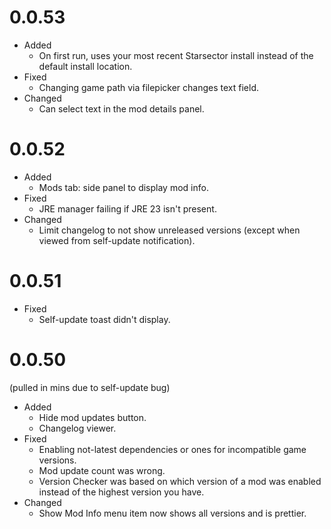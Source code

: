 # 0.0.53
- Added
  - On first run, uses your most recent Starsector install instead of the default install location.
- Fixed
  - Changing game path via filepicker changes text field.
- Changed
  - Can select text in the mod details panel.

# 0.0.52
- Added
  - Mods tab: side panel to display mod info.
- Fixed
  - JRE manager failing if JRE 23 isn't present.
- Changed
  - Limit changelog to not show unreleased versions (except when viewed from self-update notification).

# 0.0.51
- Fixed
  - Self-update toast didn't display.

# 0.0.50
(pulled in mins due to self-update bug)

- Added
  - Hide mod updates button.
  - Changelog viewer.
- Fixed
  - Enabling not-latest dependencies or ones for incompatible game versions.
  - Mod update count was wrong.
  - Version Checker was based on which version of a mod was enabled instead of the highest version you have.
- Changed
  - Show Mod Info menu item now shows all versions and is prettier.